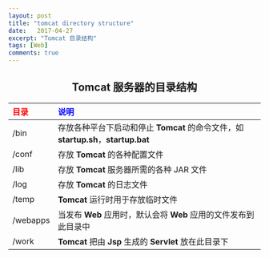 ```yaml
---
layout: post
title: "tomcat directory structure"
date:   2017-04-27
excerpt: "Tomcat 目录结构"
tags: [Web]
comments: true
---
```


<center><h2>Tomcat 服务器的目录结构</h2></center>

<!--more-->

| <font color="red">目录</font>       | <font color="blue">说明</font>    |
| :------- | :--------------------------------------- |
| /bin     | 存放各种平台下启动和停止 **Tomcat** 的命令文件，如 **startup.sh**，**startup.bat** |
| /conf    | 存放 **Tomcat** 的各种配置文件                    |
| /lib     | 存放 **Tomcat** 服务器所需的各种 JAR 文件            |
| /log     | 存放 **Tomcat** 的日志文件                      |
| /temp    | **Tomcat** 运行时用于存放临时文件                   |
| /webapps | 当发布 **Web** 应用时，默认会将 **Web** 应用的文件发布到此目录中 |
| /work    | **Tomcat** 把由 **Jsp** 生成的 **Servlet** 放在此目录下 |